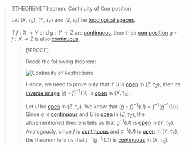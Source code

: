 >[!THEOREM] Theorem: Continuity of Composition
>
>Let $(X, \tau_X)$, $(Y, \tau_Y)$ and $(Z, \tau_Z)$ be [topological spaces](../Topological%20Space.md).
>
>If $f: X \to Y$ and $g: Y \to Z$ are [continuous](Continuity.md#^continuity), then their [composition](../../Analysis/Functions/Composition.md) $g \circ f: X \to Z$ is also [continuous](Continuity.md#^continuity).
>
>>[!PROOF]-
>>
>>Recall the following theorem:
>>
>>![Continuity of Restrictions](Continuity%20of%20Restrictions.md#^continuity-via-openness)
>>
>>Hence, we need to prove only that if $U$ is [open](../Topologies/Open%20Subset.md) in $(Z, \tau_Z)$, then its [inverse image](../../Analysis/Functions/Inverse%20Image.md)  $(g\circ f)^{-1}(U)$ is [open](../Topologies/Open%20Subset.md) in $(X, \tau_X)$.
>>
>>
>>
>>Let $U$ be [open](../Topologies/Open%20Subset.md) in $(Z, \tau_Z)$. We know that $(g\circ f)^{-1}(U) = f^{-1}(g^{-1}(U))$. Since $g$ is [continuous](Continuity.md#^continuity) and $U$ is [open](../Topologies/Open%20Subset.md) in $(Z, \tau_Z)$, the aforementioned theorem tells us that $g^{-1}(U)$ is [open](../Topologies/Open%20Subset.md) in $(Y, \tau_Y)$. Analogously, since $f$ is [continuous](Continuity.md#^continuity) and $g^{-1}(U)$ is [open](../Topologies/Open%20Subset.md) in $(Y, \tau_Y)$, the theorem tells us that $f^{-1}(g^{-1}(U))$ is [continuous](Continuity.md#^continuity) in $(X,\tau_X)$.
>>
>